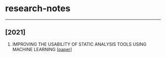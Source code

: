 # research-notes

--------
## [2021]
  1. IMPROVING THE USABILITY OF STATIC ANALYSIS TOOLS USING MACHINE LEARNING [[paper](https://drum.lib.umd.edu/bitstream/handle/1903/25464/Koc_umd_0117E_20465.pdf?sequence=2&isAllowed=y)]
